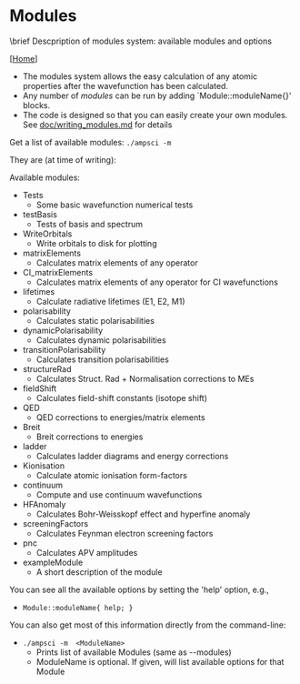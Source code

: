 # Modules

\brief Descpription of modules system: available modules and options

[[Home](/README.md)]

- The modules system allows the easy calculation of any atomic properties after the wavefunction has been calculated.
- Any number of _modules_ can be run by adding `Module::moduleName{}' blocks.
- The code is designed so that you can easily create your own modules. See [doc/writing_modules.md](/doc/writing_modules.md) for details

Get a list of available modules: `./ampsci -m`

They are (at time of writing):

Available modules:

- Tests
  - Some basic wavefunction numerical tests
- testBasis
  - Tests of basis and spectrum
- WriteOrbitals
  - Write orbitals to disk for plotting
- matrixElements
  - Calculates matrix elements of any operator
- CI_matrixElements
  - Calculates matrix elements of any operator for CI wavefunctions
- lifetimes
  - Calculate radiative lifetimes (E1, E2, M1)
- polarisability
  - Calculates static polarisabilities
- dynamicPolarisability
  - Calculates dynamic polarisabilities
- transitionPolarisability
  - Calculates transition polarisabilities
- structureRad
  - Calculates Struct. Rad + Normalisation corrections to MEs
- fieldShift
  - Calculates field-shift constants (isotope shift)
- QED
  - QED corrections to energies/matrix elements
- Breit
  - Breit corrections to energies
- ladder
  - Calculates ladder diagrams and energy corrections
- Kionisation
  - Calculate atomic ionisation form-factors
- continuum
  - Compute and use continuum wavefunctions
- HFAnomaly
  - Calculates Bohr-Weisskopf effect and hyperfine anomaly
- screeningFactors
  - Calculates Feynman electron screening factors
- pnc
  - Calculates APV amplitudes
- exampleModule
  - A short description of the module

You can see all the available options by setting the 'help' option, e.g.,

- `Module::moduleName{ help; }`

You can also get most of this information directly from the command-line:

- `./ampsci -m  <ModuleName>`
  - Prints list of available Modules (same as --modules)
  - ModuleName is optional. If given, will list available options for that Module

